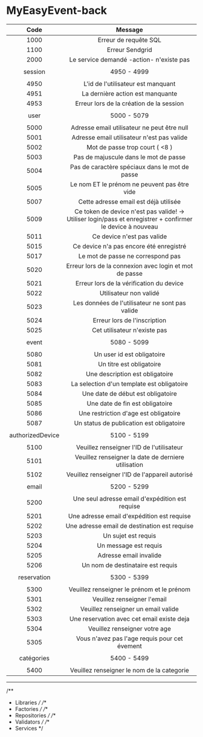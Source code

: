 # MyEasyEvent-back

| Code |        Message        |
| :--: | :-------------------: |
1000| Erreur de requête SQL
1100| Erreur Sendgrid
2000| Le service demandé -action- n'existe pas
||
session| 4950 - 4999
||
4950| L'id de l'utilisateur est manquant
4951| La dernière action est manquante
4953| Erreur lors de la création de la session
||
user| 5000 - 5079
||
5000| Adresse email utilisateur ne peut être null
5001| Adresse email utilisateur n'est pas valide
5002| Mot de passe trop court ( <8 )
5003| Pas de majuscule dans le mot de passe
5004| Pas de caractère spéciaux dans le mot de passe
5005| Le nom ET le prénom ne peuvent pas être vide
5007| Cette adresse email est déjà utilisée
5009| Ce token de device n'est pas valide! -> Utiliser login/pass et enregistrer + confirmer le device à nouveau
5011| Ce device n'est pas valide
5015| Ce device n'a pas encore été enregistré
5017| Le mot de passe ne correspond pas
5020| Erreur lors de la connexion avec login et mot de passe
5021| Erreur lors de la vérification du device
5022| Utilisateur non validé
5023| Les données de l'utilisateur ne sont pas valide
5024| Erreur lors de l'inscription
5025| Cet utilisateur n'existe pas 
||
event| 5080 - 5099
||
5080| Un user id est obligatoire
5081| Un titre est obligatoire
5082| Une description est obligatoire
5083| La selection d'un template est obligatoire
5084| Une date de début est obligatoire
5085| Une date de fin est obligatoire
5086| Une restriction d'age est obligatoire
5087| Un status de publication est obligatoire
||
authorizedDevice| 5100 - 5199
||
5100| Veuillez renseigner l'ID de l'utilisateur
5101| Veuillez renseigner la date de derniere utilisation
5102| Veuillez renseigner l'ID de l'appareil autorisé
||
email| 5200 - 5299
||
5200| Une seul adresse email d'expédition est requise
5201| Une adresse email d'expédition est requise
5202| Une adresse email de destination est requise
5203| Un sujet est requis
5204| Un message est requis
5205| Adresse email invalide
5206| Un nom de destinataire est requis
||
reservation| 5300 - 5399
||
5300| Veuillez renseigner le prénom et le prénom
5301| Veuillez renseigner l'email
5302| Veuillez renseigner un email valide
5303| Une reservation avec cet email existe deja
5304| Veuillez renseigner votre age
5305| Vous n'avez pas l'age requis pour cet évement
||
catégories| 5400 - 5499
||
5400| Veuillez renseigner le nom de la categorie

---

/**
 * Libraries
 */
/**
 * Factories
 */
/**
 * Repositories
 */
/**
 * Validators
 */
/**
 * Services
 */
